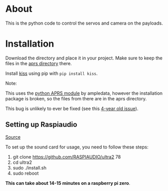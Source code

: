 # About
This is the python code to control the servos and camera on the payloads.

# Installation

Download the directory and place it in your project. Make sure to keep the files in the [aprs directory](https://github.com/untrobotics/NASA-USLI-2023/tree/main/PayloadController/aprs) there.

Install [kiss](https://github.com/ampledata/kiss) using pip with `pip install kiss`.

Note: 

This uses the [python APRS module](https://github.com/ampledata/aprs) by ampledata, however the installation package is broken, so the files from there are in the aprs directory.

This bug is unlikely to ever be fixed (see this [4-year old issue](https://github.com/ampledata/aprs/issues/27)).

## Setting up Raspiaudio

[Source](https://forum.raspiaudio.com/t/ultra-installation-guide/21)

To set up the sound card for usage, you need to follow these steps:

1. git clone https://github.com/RASPIAUDIO/ultra2 78
2. cd ultra2
3. sudo ./install.sh
4. sudo reboot

**This can take about 14-15 minutes on a raspberry pi zero**. 
